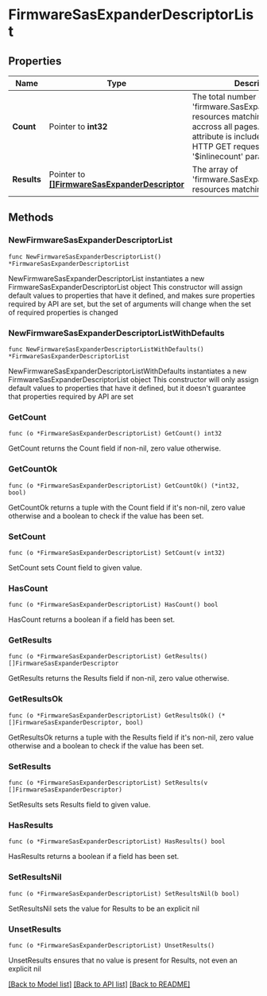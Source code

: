# FirmwareSasExpanderDescriptorList

## Properties

Name | Type | Description | Notes
------------ | ------------- | ------------- | -------------
**Count** | Pointer to **int32** | The total number of &#39;firmware.SasExpanderDescriptor&#39; resources matching the request, accross all pages. The &#39;Count&#39; attribute is included when the HTTP GET request includes the &#39;$inlinecount&#39; parameter. | [optional] 
**Results** | Pointer to [**[]FirmwareSasExpanderDescriptor**](FirmwareSasExpanderDescriptor.md) | The array of &#39;firmware.SasExpanderDescriptor&#39; resources matching the request. | [optional] 

## Methods

### NewFirmwareSasExpanderDescriptorList

`func NewFirmwareSasExpanderDescriptorList() *FirmwareSasExpanderDescriptorList`

NewFirmwareSasExpanderDescriptorList instantiates a new FirmwareSasExpanderDescriptorList object
This constructor will assign default values to properties that have it defined,
and makes sure properties required by API are set, but the set of arguments
will change when the set of required properties is changed

### NewFirmwareSasExpanderDescriptorListWithDefaults

`func NewFirmwareSasExpanderDescriptorListWithDefaults() *FirmwareSasExpanderDescriptorList`

NewFirmwareSasExpanderDescriptorListWithDefaults instantiates a new FirmwareSasExpanderDescriptorList object
This constructor will only assign default values to properties that have it defined,
but it doesn't guarantee that properties required by API are set

### GetCount

`func (o *FirmwareSasExpanderDescriptorList) GetCount() int32`

GetCount returns the Count field if non-nil, zero value otherwise.

### GetCountOk

`func (o *FirmwareSasExpanderDescriptorList) GetCountOk() (*int32, bool)`

GetCountOk returns a tuple with the Count field if it's non-nil, zero value otherwise
and a boolean to check if the value has been set.

### SetCount

`func (o *FirmwareSasExpanderDescriptorList) SetCount(v int32)`

SetCount sets Count field to given value.

### HasCount

`func (o *FirmwareSasExpanderDescriptorList) HasCount() bool`

HasCount returns a boolean if a field has been set.

### GetResults

`func (o *FirmwareSasExpanderDescriptorList) GetResults() []FirmwareSasExpanderDescriptor`

GetResults returns the Results field if non-nil, zero value otherwise.

### GetResultsOk

`func (o *FirmwareSasExpanderDescriptorList) GetResultsOk() (*[]FirmwareSasExpanderDescriptor, bool)`

GetResultsOk returns a tuple with the Results field if it's non-nil, zero value otherwise
and a boolean to check if the value has been set.

### SetResults

`func (o *FirmwareSasExpanderDescriptorList) SetResults(v []FirmwareSasExpanderDescriptor)`

SetResults sets Results field to given value.

### HasResults

`func (o *FirmwareSasExpanderDescriptorList) HasResults() bool`

HasResults returns a boolean if a field has been set.

### SetResultsNil

`func (o *FirmwareSasExpanderDescriptorList) SetResultsNil(b bool)`

 SetResultsNil sets the value for Results to be an explicit nil

### UnsetResults
`func (o *FirmwareSasExpanderDescriptorList) UnsetResults()`

UnsetResults ensures that no value is present for Results, not even an explicit nil

[[Back to Model list]](../README.md#documentation-for-models) [[Back to API list]](../README.md#documentation-for-api-endpoints) [[Back to README]](../README.md)


